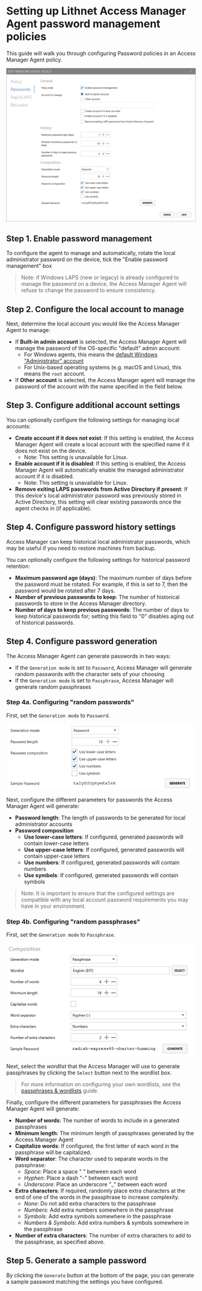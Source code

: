 # Setting up Lithnet Access Manager Agent password management policies

This guide will walk you through configuring Password policies in an Access Manager Agent policy.

![](../../../images/ui-page-access-manager-agent-agent-policies-windows-policies-edit-passwords.png)

## Step 1. Enable password management

To configure the agent to manage and automatically, rotate the local administrator password on the device, tick the "Enable password management" box

> Note: if Windows LAPS (new or legacy) is already configured to manage the password on a device, the Access Manager Agent will refuse to change the password to ensure consistency.

## Step 2. Configure the local account to manage

Next, determine the local account you would like the Access Manager Agent to manage:

* If __Built-in admin account__ is selected, the Access Manager Agent will manage the password of the OS-specific "default" admin account:
    * For Windows agents, this means the [default Windows "Administrator" account](https://learn.microsoft.com/en-us/windows/security/identity-protection/access-control/local-accounts#administrator)
    * For Unix-based operating systems (e.g. macOS and Linux), this means the `root` account.
* If __Other account__ is selected, the Access Manager agent will manage the password of the account with the name specified in the field below.

## Step 3. Configure additional account settings

You can optionally configure the following settings for managing local accounts:

* __Create account if it does not exist__: If this setting is enabled, the Access Manager Agent will create a local account with the specified name if it does not exist on the device.
  * Note: This setting is unavailable for Linux.
* __Enable account if it is disabled__: If this setting is enabled, the Access Manager Agent will automatically enable the managed administrator account if it is disabled.
  * Note: This setting is unavailable for Linux.
* __Remove exiting LAPS passwords from Active Directory if present__: If this device's local administrator password was previously stored in Active Directory, this setting will clear existing passwords once the agent checks in (if applicable).

## Step 4. Configure password history settings

Access Manager can keep historical local administrator passwords, which may be useful if you need to restore machines from backup.

You can optionally configure the following settings for historical password retention:

* __Maximum password age (days)__: The maximum number of days before the password must be rotated. For example, if this is set to 7, then the password would be rotated after 7 days.
* __Number of previous passwords to keep__: The number of historical passwords to store in the Access Manager directory.
* __Number of days to keep previous passwords__: The number of days to keep historical passwords for; setting this field to "0" disables aging out of historical passwords.

## Step 4. Configure password generation

The Access Manager Agent can generate passwords in two ways:
* If the `Generation mode` is set to `Password`, Access Manager will generate random passwords with the character sets of your choosing
* If the `Generation mode` is set to `Passphrase`, Access Manager will generate random passphrases

### Step 4a. Configuring "random passwords"

First, set the `Generation mode` to `Password`.

![](../../../images/ui-page-access-manager-agent-agent-policies-windows-policies-edit-passwords-password.png)

Next, configure the different parameters for passwords the Access Manager Agent will generate:

* __Password length__: The length of passwords to be generated for local administrator accounts
* __Password composition__
    * __Use lower-case letters__: If configured, generated passwords will contain lower-case letters
    * __Use upper-case letters__: If configured, generated passwords will contain upper-case letters
    * __Use numbers__: If configured, generated passwords will contain numbers
    * __Use symbols__: If configured, generated passwords will contain symbols

> Note: It is important to ensure that the configured settings are compatible with any local account password requirements you may have in your environment.


### Step 4b. Configuring "random passphrases"

First, set the `Generation mode` to `Passphrase`.

![](../../../images/ui-page-access-manager-agent-agent-policies-windows-policies-edit-passwords-passphrase.png)


Next, select the _wordlist_ that the Access Manager will use to generate passphrases by clicking the `Select` button next to the wordlist box.

> For more information on configuring your own wordlists, see the [passphrases & wordlists](../../../help-and-support/advanced-help-topics/passphrases-and-wordlists.md) guide.


Finally, configure the different parameters for passphrases the Access Manager Agent will generate:

* __Number of words__: The number of words to include in a generated passphrases
* __Minimum length__: The minimum length of passphrases generated by the Access Manager Agent
* __Capitalize words__: If configured, the first letter of each word in the passphrase will be capitalized.
* __Word separator__: The character used to separate words in the passphrase:
    * *Space*: Place a space " " between each word
    * *Hyphen*: Place a dash "-" between each word
    * *Underscore*: Place an underscore "_" between each word
* __Extra characters__: If required, randomly place extra characters at the end of one of the words in the passphrase to increase complexity.
    * *None*: Do not add extra characters to the passphrase
    * *Numbers*: Add extra numbers somewhere in the passphrase
    * *Symbols*: Add extra symbols somewhere in the passphrase
    * *Numbers & Symbols*: Add extra numbers & symbols somewhere in the passphrase
* __Number of extra characters__: The number of extra characters to add to the passphrase, as specified above.

## Step 5. Generate a sample password

By clicking the `Generate` button at the bottom of the page, you can generate a sample password matching the settings you have configured.
